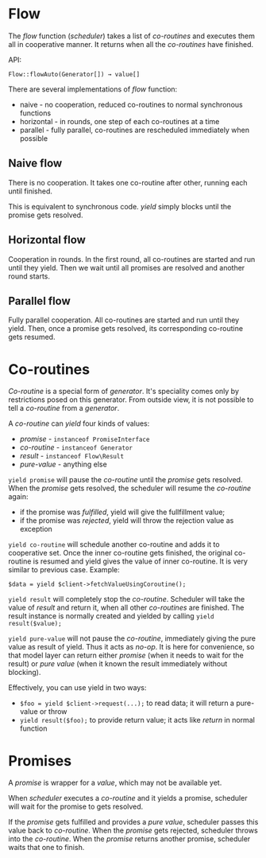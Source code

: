 # Flow
The *flow* function (*scheduler*) takes a list of *co-routines* and executes them all in cooperative manner.
It returns when all the *co-routines* have finished.

API:
```
Flow::flowAuto(Generator[]) → value[]
```


There are several implementations of *flow* function:
 - naive - no cooperation, reduced co-routines to normal synchronous functions
 - horizontal - in rounds, one step of each co-routines at a time
 - parallel - fully parallel, co-routines are rescheduled immediately when possible


## Naive flow
There is no cooperation.
It takes one co-routine after other, running each until finished.

This is equivalent to synchronous code.
*yield* simply blocks until the promise gets resolved.


## Horizontal flow
Cooperation in rounds.
In the first round, all co-routines are started and run until they yield.
Then we wait until all promises are resolved and another round starts.


## Parallel flow
Fully parallel cooperation.
All co-routines are started and run until they yield.
Then, once a promise gets resolved, its corresponding co-routine gets resumed.



# Co-routines
*Co-routine* is a special form of *generator*.
It's speciality comes only by restrictions posed on this generator.
From outside view, it is not possible to tell a *co-routine* from a *generator*.

A *co-routine* can *yield* four kinds of values:
 - *promise* - `instanceof PromiseInterface`
 - *co-routine* - `instanceof Generator`
 - *result* - `instanceof Flow\Result`
 - *pure-value* - anything else


`yield promise` will pause the *co-routine* until the *promise* gets resolved.
When the *promise* gets resolved, the scheduler will resume the *co-routine* again:
 - if the promise was *fulfilled*, yield will give the fullfillment value;
 - if the promise was *rejected*, yield will throw the rejection value as exception


`yield co-routine` will schedule another co-routine and adds it to cooperative set.
Once the inner co-routine gets finished, the original co-routine is resumed
and yield gives the value of inner co-routine.
It is very similar to previous case.
Example:
```
$data = yield $client->fetchValueUsingCoroutine();
```


`yield result` will completely stop the *co-routine*.
Scheduler will take the value of *result* and return it, when all other *co-routines* are finished.
The result instance is normally created and yielded by calling
`yield result($value);`


`yield pure-value` will not pause the *co-routine*, immediately giving the pure value as result of yield.
Thus it acts as *no-op*.
It is here for convenience, so that model layer can return either *promise* (when it needs to wait for the result)
or *pure value* (when it known the result immediately without blocking).


Effectively, you can use yield in two ways:
 - `$foo = yield $client->request(...);` to read data; it will return a pure-value or throw
 - `yield result($foo);` to provide return value; it acts like *return* in normal function



# Promises
A *promise* is wrapper for a *value*, which may not be available yet.

When *scheduler* executes a *co-routine* and it yields a promise,
scheduler will wait for the promise to gets resolved.

If the *promise* gets fulfilled and provides a *pure value*, scheduler passes this value back to *co-routine*.
When the *promise* gets rejected, scheduler throws into the *co-routine*.
When the *promise* returns another promise, scheduler waits that one to finish.
